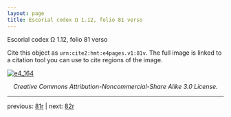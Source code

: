 ```yaml
---
layout: page
title: Escorial codex Ω 1.12, folio 81 verso
---
```


Escorial codex Ω 1.12, folio 81 verso

Cite this object as `urn:cite2:hmt:e4pages.v1:81v`.  The full image is linked to a citation tool you can use to cite regions of the image.

[![e4_164](http://www.homermultitext.org/iipsrv?IIIF=/project/homer/pyramidal/deepzoom/hmt/e4img/2017a/e4_164.tif/full/800,/0/default.jpg)](http://www.homermultitext.org/ict2/?urn=urn:cite2:hmt:e4img.2017a:e4_164) 

<p style="text-align: center; font-style: italic;">Creative Commons Attribution-Noncommercial-Share Alike 3.0 License.</p>

---

previous: [81r](../81r/) | next: [82r](../82r/)